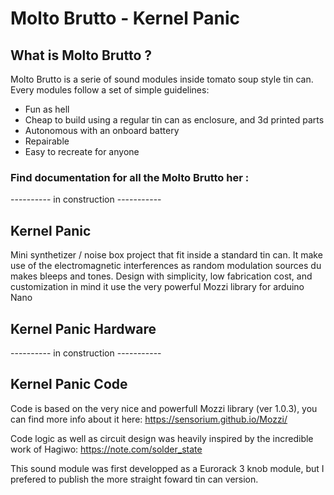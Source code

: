 # Molto Brutto - Kernel Panic
## What is Molto Brutto ?
Molto Brutto is a serie of sound modules inside tomato soup style tin can. 
Every modules follow a set of simple guidelines:
- Fun as hell
- Cheap to build using a regular tin can as enclosure, and 3d printed parts
- Autonomous with an onboard battery
- Repairable
- Easy to recreate for anyone

### Find documentation for all the Molto Brutto her :
---------- in construction -----------

## Kernel Panic
Mini synthetizer / noise box project that fit inside a standard tin can. 
It make use of the electromagnetic interferences as random modulation sources du makes bleeps and tones.
Design with simplicity, low fabrication cost, and customization in mind it use the very powerful Mozzi library for arduino Nano 

## Kernel Panic Hardware
---------- in construction -----------

## Kernel Panic Code

Code is based on the very nice and powerfull Mozzi library (ver 1.0.3), you can find more info about it here:
https://sensorium.github.io/Mozzi/

Code logic as well as circuit design was heavily inspired by the incredible work of Hagiwo: 
https://note.com/solder_state

This sound module was first developped as a Eurorack 3 knob  module, but I prefered to publish the more straight foward tin can version.

